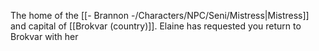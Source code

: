 The home of the [[- Brannon -/Characters/NPC/Seni/Mistress|Mistress]] and capital of [[Brokvar (country)]]. Elaine has requested you return to Brokvar with her